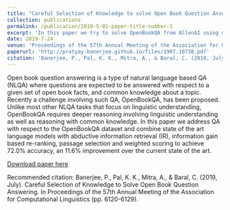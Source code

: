 ```yaml
---
title: "Careful Selection of Knowledge to solve Open Book Question Answering"
collection: publications
permalink: /publication/2019-5-01-paper-title-number-1
excerpt: 'In this paper we try to solve OpenBookQA from AllenAI using multiple new techniques.'
date: 2019-7-24
venue: 'Proceedings of the 57th Annual Meeting of the Association for Computational Linguistics (pp. 6120-6129)'
paperurl: 'http://pratyay-banerjee.github.io/files/1907.10738.pdf'
citation: 'Banerjee, P., Pal, K. K., Mitra, A., & Baral, C. (2019, July). Careful Selection of Knowledge to Solve Open Book Question Answering. In Proceedings of the 57th Annual Meeting of the Association for Computational Linguistics (pp. 6120-6129).'
---
```


Open book question answering is a type of natural language based QA (NLQA) where questions are expected to be answered with respect to a given set of open book facts, and common knowledge about a topic. Recently a challenge involving such QA, OpenBookQA, has been proposed. Unlike most other NLQA tasks that focus on linguistic understanding, OpenBookQA requires deeper reasoning involving linguistic understanding as well as reasoning with common knowledge. In this paper we address QA with respect to the OpenBookQA dataset and combine state of the art language models with abductive information retrieval (IR), information gain based re-ranking, passage selection and weighted scoring to achieve 72.0% accuracy, an 11.6% improvement over the current state of the art.

[Download paper here](http://pratyay-banerjeek.github.io/files/1907.10738.pdf)

Recommended citation: Banerjee, P., Pal, K. K., Mitra, A., & Baral, C. (2019, July). Careful Selection of Knowledge to Solve Open Book Question Answering. In Proceedings of the 57th Annual Meeting of the Association for Computational Linguistics (pp. 6120-6129).